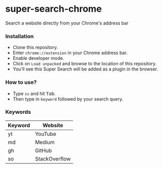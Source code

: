 # super-search-chrome
Search a website directly from your Chrome's address bar

### Installation
* Clone this repository.
* Enter `chrome://extension` in your Chrome address bar.
* Enable developer mode.
* Click on `Load unpacked` and browse to the location of this repository.
* You'll see this Super Search will be added as a plugin in the browser.

### How to use?
* Type `ss` and hit <kbd>Tab</kbd>.
* Then type in `keyword` followed by your search query.

### Keywords
| Keyword 	| Website       	|
|----------	|---------------	|
| yt 	      | YouTube       	| 
| md 	      | Medium        	| 
| gh 	      | GitHub        	|
| so 	      | StackOverflow 	|
